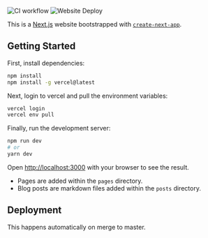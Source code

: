 ![CI workflow](https://github.com/pads/benpaddock.net/actions/workflows/ci.yml/badge.svg)
![Website Deploy](https://deploy-badge.vercel.app/?url=http%3A%2F%2Fwww.benpaddock.net&name=website)

This is a [Next.js](https://nextjs.org/) website bootstrapped with [`create-next-app`](https://github.com/vercel/next.js/tree/canary/packages/create-next-app).

## Getting Started

First, install dependencies:
```bash
npm install
npm install -g vercel@latest
```

Next, login to vercel and pull the environment variables:
```bash
vercel login
vercel env pull
```

Finally, run the development server:

```bash
npm run dev
# or
yarn dev
```

Open [http://localhost:3000](http://localhost:3000) with your browser to see the result.

- Pages are added within the `pages` directory.
- Blog posts are markdown files added within the `posts` directory.

## Deployment

This happens automatically on merge to master.